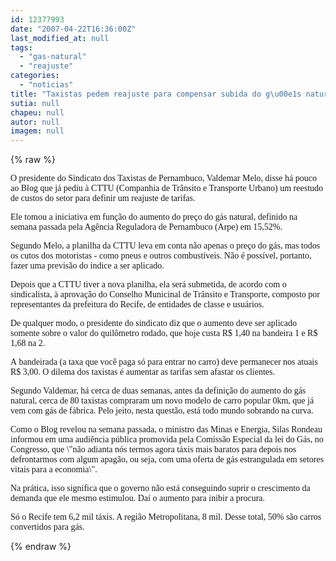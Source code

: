 ```yaml
---
id: 12377993
date: "2007-04-22T16:36:00Z"
last_modified_at: null
tags:
  - "gas-natural"
  - "reajuste"
categories:
  - "noticias"
title: "Taxistas pedem reajuste para compensar subida do g\u00e1s natural"
sutia: null
chapeu: null
autor: null
imagem: null
---
```

{% raw %}
<p><P><A name=7011><FONT face=Verdana>O presidente do Sindicato dos Taxistas de Pernambuco, Valdemar Melo, disse há pouco ao Blog que já pediu à CTTU (Companhia de Trânsito e Transporte Urbano) um reestudo de custos do setor para definir um reajuste de tarifas. </FONT></A></P></p>
<p><P><FONT face=Verdana>Ele tomou a iniciativa em função do aumento do preço do gás natural, definido na semana passada pela Agência Reguladora de Pernambuco (Arpe) em 15,52%.</FONT></P></p>
<p><P><FONT face=Verdana>Segundo Melo, a planilha da CTTU&nbsp;leva em conta não apenas o preço do gás, mas todos os cutos dos motoristas - como pneus e outros combustíveis. </FONT><FONT face=Verdana>Não é possível, portanto, fazer uma previsão do índice a ser aplicado. </FONT></P></p>
<p><P><FONT face=Verdana>Depois&nbsp;que a CTTU tiver a nova planilha, ela será submetida, de acordo com o sindicalista, à aprovação do Conselho Municinal de Trânsito e Transporte, composto por representantes da prefeitura do Recife, de entidades de classe e usuários.</FONT></P></p>
<p><P><FONT face=Verdana>De qualquer modo, o presidente do sindicato diz que o aumento deve ser aplicado somente sobre o valor do quilômetro rodado, que hoje custa R$ 1,40 na bandeira 1 e R$ 1,68 na 2.</FONT></P></p>
<p><P><FONT face=Verdana>A&nbsp;bandeirada (a taxa que você paga só para entrar no carro) deve permanecer nos atuais R$ 3,00. </FONT><FONT face=Verdana>O dilema dos taxistas é aumentar as tarifas sem afastar os clientes.</FONT></P></p>
<p><P><FONT face=Verdana>Segundo Valdemar, há cerca de duas semanas, antes da definição do aumento do gás natural, cerca de 80 taxistas compraram um novo modelo de carro popular&nbsp;0km, que já vem com gás de fábrica. </FONT><FONT face=Verdana>Pelo jeito, nesta questão, está todo mundo sobrando na curva.</FONT></P></p>
<p><P><FONT face=Verdana>Como o Blog revelou na semana passada, o ministro das Minas e Energia, Silas Rondeau informou em uma audiência pública promovida pela Comissão Especial da lei do Gás, no Congresso, que \"não adianta nós termos agora táxis mais baratos para depois nos defrontarmos com algum apagão, ou seja, com uma oferta de gás estrangulada em setores vitais para a economia\".</FONT></P></p>
<p><P><FONT face=Verdana>Na prática, isso significa que o governo não está conseguindo suprir o crescimento da demanda que ele mesmo estimulou. Daí o aumento para inibir a procura.</FONT></P></p>
<p><P><FONT face=Verdana>Só o Recife tem 6,2 mil&nbsp;táxis. A região Metropolitana, 8 mil. Desse total, 50% são carros convertidos para gás.</FONT></P> </p>
{% endraw %}